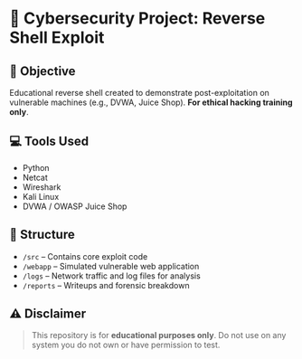 # 🔐 Cybersecurity Project: Reverse Shell Exploit

## 🎯 Objective
Educational reverse shell created to demonstrate post-exploitation on vulnerable machines (e.g., DVWA, Juice Shop). **For ethical hacking training only**.

## 💻 Tools Used
- Python
- Netcat
- Wireshark
- Kali Linux
- DVWA / OWASP Juice Shop

## 📂 Structure
- `/src` – Contains core exploit code
- `/webapp` – Simulated vulnerable web application
- `/logs` – Network traffic and log files for analysis
- `/reports` – Writeups and forensic breakdown

## ⚠️ Disclaimer
> This repository is for **educational purposes only**. Do not use on any system you do not own or have permission to test.